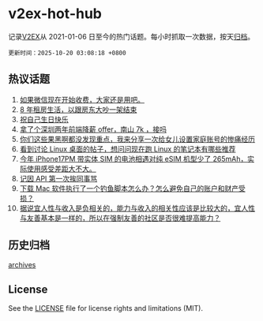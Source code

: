 # v2ex-hot-hub

 记录[V2EX](https://www.v2ex.com/)从 2021-01-06 日至今的热门话题。每小时抓取一次数据，按天[归档](archives)。

`更新时间：2025-10-20 03:08:18 +0800`

## 热议话题

1. [如果微信现在开始收费，大家还是用吧。](https://www.v2ex.com/t/1166724)
1. [8 年租房生活，以跟房东大吵一架结束](https://www.v2ex.com/t/1166739)
1. [祝自己生日快乐](https://www.v2ex.com/t/1166702)
1. [拿了个深圳两年前端降薪 offer，南山 7k ，接吗](https://www.v2ex.com/t/1166704)
1. [你们这些果黑啊都没发现重点，我来分享一次给女儿设置家庭账号的惨痛经历](https://www.v2ex.com/t/1166697)
1. [看到讨论 Linux 桌面的帖子，想问问现在跑 Linux 的笔记本有哪些推荐](https://www.v2ex.com/t/1166736)
1. [今年 iPhone17PM 带实体 SIM 的电池相遇对纯 eSIM 机型少了 265mAh，实际使用感受差距大不大。](https://www.v2ex.com/t/1166721)
1. [记因 API 第一次挨同事骂](https://www.v2ex.com/t/1166753)
1. [下载 Mac 软件执行了一个钓鱼脚本怎么办？怎么避免自己的账户和财产受损？](https://www.v2ex.com/t/1166698)
1. [据说宜人性与收入是负相关的，能力与收入的相关性应该是比较大的，宜人性与友善基本是一样的，所以在强制友善的社区是否很难提高能力？](https://www.v2ex.com/t/1166707)

## 历史归档

[archives](archives)

## License

See the [LICENSE](LICENSE) file for license rights and limitations (MIT).
